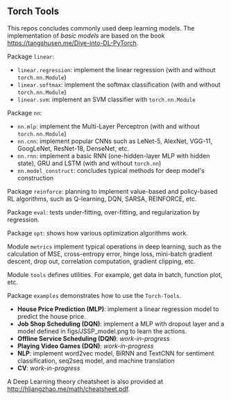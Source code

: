 ## Torch Tools
This repos concludes commonly used deep learning models. The implementation of *basic models* are based on the book 
https://tangshusen.me/Dive-into-DL-PyTorch.

Package ``linear``:
* ``linear.regression``: implement the linear regression (with and without ``torch.nn.Module``)
* ``linear.softmax``: implement the softmax classification (with and without ``torch.nn.Module``)
* ``linear.svm``: implement an SVM classifier with ``torch.nn.Module``

Package ``nn``:
* ``nn.mlp``: implement the Multi-Layer Perceptron (with and without ``torch.nn.Module``)
* ``nn.cnn``: implement popular CNNs such as LeNet-5, AlexNet, VGG-11, GoogLeNet, ResNet-18, DenseNet, etc.
* ``nn.rnn``: implement a basic RNN (one-hidden-layer MLP with hidden state), GRU and LSTM (with and without ``torch.nn``)
* ``nn.model_construct``: concludes typical methods for deep model's construction

Package ``reinforce``: planning to implement value-based and policy-based RL algorithms, such as 
Q-learning, DQN, SARSA, REINFORCE, etc.

Package ``eval``: tests under-fitting, over-fitting, and regularization by regression.

Package ``opt``: shows how various optimization algorithms work.

Module ``metrics`` implement typical operations in deep learning, such as the calculation of 
MSE, cross-entropy error, hinge loss, mini-batch gradient descent, drop out, correlation computation, 
gradient clipping, etc.

Module ``tools`` defines utilities. For example, get data in batch, function plot, etc.

Package ``examples`` demonstrates how to use the ``Torch-Tools``. 
* **House Price Prediction (MLP)**: implement a linear regression model to predict the house price.
* **Job Shop Scheduling (DQN)**: implement a MLP with dropout layer and a model defined in figs/JSSP_model.png 
to learn the actions.
* **Offline Service Scheduling (DQN)**: *work-in-progress*
* **Playing Video Games (DQN)**: *work-in-progress*
* **NLP**: implement word2vec model, BiRNN and TextCNN for sentiment classification, 
seq2seq model, and machine translation
* **CV**: *work-in-progress*


A Deep Learning theory cheatsheet is also provided at http://hliangzhao.me/math/cheatsheet.pdf.
